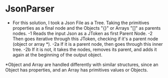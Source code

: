 # JsonParser

- For this solution, I took a Json File as a Tree. Taking the primitives properties as a final node and the Objects "{}" or Arrays "[]" as parents nodes.
	-1 Reads the input Json as a JToken as first Parent Node.
	-2 Then goes iterative through this JToken, checking if it's a parent node (object or array *). 
		-2a If it is a parent node, then goes through this inner tree.
		-2b If it is not, it takes the nodes, removes its parent, and adds it again at the beginning of the output object.
	
*Object and Array are handled differently with similar structures, since an Object has properties, and an Array has primitives values or Objects.